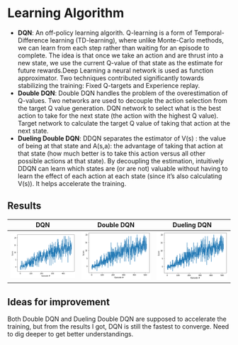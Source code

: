 # Learning Algorithm
- **DQN**: An off-policy learning algorith. Q-learning is a form of Temporal-Difference learning (TD-learning), where unlike Monte-Carlo methods, we can learn from each step rather than waiting for an episode to complete. The idea is that once we take an action and are thrust into a new state, we use the current Q-value of that state as the estimate for future rewards.Deep Learning a neural network is used as function approximator. Two techniques contributed significantly towards stabilizing the training: Fixed Q-targets and Experience replay. 
- **Double DQN**: Double DQN handles the problem of the overestimation of Q-values. Two networks are used to decouple the action selection from the target Q value generation. DQN network to select what is the best action to take for the next state (the action with the highest Q value). Target network to calculate the target Q value of taking that action at the next state.
- **Dueling Double DQN**: DDQN separates the estimator of V(s) : the value of being at that state and A(s,a): the advantage of taking that action at that state (how much better is to take this action versus all other possible actions at that state). By decoupling the estimation, intuitively DDQN can learn which states are (or are not) valuable without having to learn the effect of each action at each state (since it’s also calculating V(s)). It helps accelerate the training. 

## Results
| DQN                                        | Double DQN                         | Dueling DQN                                         |
| ------------------------------------------ | ---------------------------------- | --------------------------------------------------- |
| ![double-dqn](output/dqn.png)              | ![dqn](output/double-dqn.png)      | ![dueling double dqn](output/duel-dqn.png)          |

## Ideas for improvement
Both Double DQN and Dueling Double DQN are supposed to accelerate the training, but from the results I got, DQN is still the fastest to converge. Need to dig deeper to get better understandings. 

